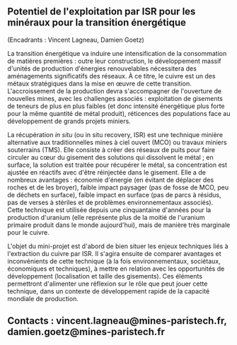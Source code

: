 ## Potentiel de l'exploitation par ISR pour les minéraux pour la transition énergétique

(Encadrants : Vincent Lagneau, Damien Goetz)

La transition énergétique va induire une intensification de la
consommation de matières premières : outre leur construction, le
développement massif d'unités de production d'énergies renouvelables
nécessitera des aménagements significatifs des réseaux. À ce titre, le
cuivre est un des métaux stratégiques dans la mise en œuvre de cette
transition. L'accroissement de la production devra s'accompagner de
l'ouverture de nouvelles mines, avec les challenges associés :
exploitation de gisements de teneurs de plus en plus faibles (et donc
intensité énergétique plus forte pour la même quantité de métal
produit), réticences des populations face au développement de grands
projets miniers.

La récupération *in situ* (ou in situ recovery, ISR) est une technique
minière alternative aux traditionnelles mines à ciel ouvert (MCO) ou
travaux miniers souterrains (TMS). Elle consiste à créer des réseaux de
puits pour faire circuler au cœur du gisement des solutions qui
dissolvent le métal ; en surface, la solution est traitée pour récupérer
le métal, sa concentration est ajustée en réactifs avec d'être
réinjectée dans le gisement. Elle a de nombreux avantages : économie
d'énergie (en évitant de déplacer des roches et de les broyer), faible
impact paysager (pas de fosse de MCO, peu de déchets en surface), faible
impact en surface (pas de parcs à résidus, pas de verses à stériles et
de problèmes environnementaux associés). Cette technique est utilisée
depuis une cinquantaine d'années pour la production d'uranium (elle
représente plus de la moitié de l'uranium primaire produit dans le monde
aujourd'hui), mais de manière très marginale pour le cuivre.

L'objet du mini-projet est d'abord de bien situer les enjeux techniques
liés à l'extraction du cuivre par ISR. Il s'agira ensuite de comparer
avantages et inconvénients de cette technique (à la fois
environnementaux, sociétaux, économiques et techniques), à mettre en
relation avec les opportunités de développement (localisation et taille
des gisements). Ces éléments permettront d'alimenter une réflexion sur
le rôle que peut jouer cette technique, dans un contexte de
développement rapide de la capacité mondiale de production.

## Contacts : vincent.lagneau\@mines-paristech.fr,  damien.goetz\@mines-paristech.fr
